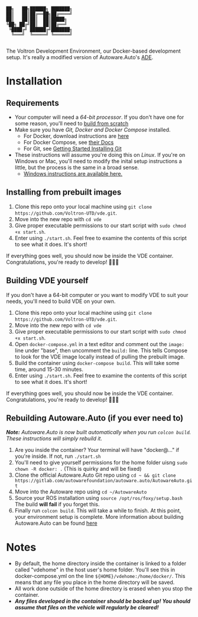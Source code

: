 ```

██╗   ██╗██████╗ ███████╗
██║   ██║██╔══██╗██╔════╝
██║   ██║██║  ██║█████╗  
╚██╗ ██╔╝██║  ██║██╔══╝  
 ╚████╔╝ ██████╔╝███████╗
  ╚═══╝  ╚═════╝ ╚══════╝
                         
```
The Voltron Development Environment, our Docker-based development setup. It's really a modified version of Autoware.Auto's [ADE](https://ade-cli.readthedocs.io/).

# Installation
## Requirements
- Your computer will need a *64-bit processor*. If you don't have one for some reason, you'll need to [build from scratch](https://github.com/Voltron-UTD/vde/blob/main/README.md#building-vde-yourself)
- Make sure you have *Git, Docker and Docker Compose* installed.
    - For Docker, download instructions are [here](https://docs.docker.com/get-docker/)
    - For Docker Compose, see [their Docs](https://docs.docker.com/compose/install/)
    - For Git, see [Getting Started Installing Git](https://git-scm.com/book/en/v2/Getting-Started-Installing-Git)
- These instructions will assume you're doing this on *Linux*. If you're on Windows or Mac, you'll need to modify the inital setup instructions a little, but the process is the same in a broad sense.
    - [Windows instructions are available here.](https://github.com/Voltron-UTD/vde/wiki/VDE-for-Windows)

## Installing from prebuilt images
1. Clone this repo onto your local machine using `git clone https://github.com/Voltron-UTD/vde.git`.
2. Move into the new repo with `cd vde`
3. Give proper executable permissions to our start script with `sudo chmod +x start.sh`.
4. Enter using `./start.sh`. Feel free to examine the contents of this script to see what it does. It's short!

If everything goes well, you should now be inside the VDE container. Congratulations, you're ready to develop! 🎉🎉🎉

## Building VDE yourself
If you don't have a 64-bit computer or you want to modify VDE to suit your needs, you'll need to build VDE on your own.

1. Clone this repo onto your local machine using `git clone https://github.com/Voltron-UTD/vde.git`.
2. Move into the new repo with `cd vde`
3. Give proper executable permissions to our start script with `sudo chmod +x start.sh`.
4. Open `docker-compose.yml` in a text editor and comment out the `image:` line under "base", then uncomment the `build:` line. This tells Compose to look for the VDE image locally instead of pulling the prebuilt image.
5. Build the container using `docker-compose build`. This will take some time, around 15-30 minutes.
6. Enter using `./start.sh`. Feel free to examine the contents of this script to see what it does. It's short!

If everything goes well, you should now be inside the VDE container. Congratulations, you're ready to develop! 🎉🎉🎉

## Rebuilding Autoware.Auto (if you ever need to)
_**Note:** Autoware.Auto is now built automatically when you run `colcon build`. These instructions will simply rebuild it._
1. Are you inside the container? Your terminal will have "docker@..." if you're inside. If not, run `./start.sh`
2. You'll need to give yourself permissions for the home folder uisng `sudo chown -R docker: .` (This is quirky and will be fixed)
3. Clone the official Autoware.Auto Git repo using `cd ~ && git clone https://gitlab.com/autowarefoundation/autoware.auto/AutowareAuto.git`
4. Move into the Autoware repo using `cd ~/AutowareAuto`
5. Source your ROS installation using `source /opt/ros/foxy/setup.bash` The build **will fail** if you forget this.
6. Finally run `colcon build`. This will take a while to finish.
At this point, your environment setup is complete. More information about building Autoware.Auto can be found [here](https://autowarefoundation.gitlab.io/autoware.auto/AutowareAuto/building.html)

# Notes
- By default, the home directory inside the container is linked to a folder called "vdehome" in the host user's home folder. You'll see this in docker-compose.yml on the line `${HOME}/vdehome:/home/docker/`. This means that any file you place in the home directory will be saved.
- All work done outside of the home directory is erased when you stop the container.
- ***Any files developed in the container should be backed up! You should assume that files on the vehicle will regularly be cleared!***
